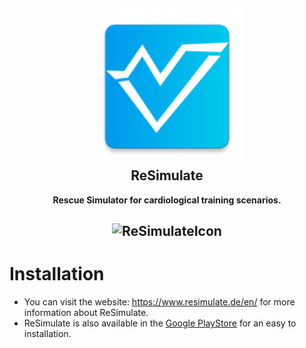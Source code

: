 <h2 align="center"><a href="https://www.resimulate.de/en/" target="_blank"><img src="/app/src/main/res/mipmap-xxxhdpi/ic_launcher.png" title="ReSimulate" width="250" alt="ReSimulateIcon"></a><br>ReSimulate</h2>
<p align="center"><strong>Rescue Simulator for cardiological training scenarios.</strong></p>

<h2 align="center"><img src="https://www.resimulate.de/en/images/tab12x.png" title="ReSimulate" width="500" alt="ReSimulateIcon"></h2>

# Installation

- You can visit the website: https://www.resimulate.de/en/ for more information about ReSimulate.
- ReSimulate is also available in the [Google PlayStore](https://play.google.com/store/apps/details?id=de.bauerapps.resimulate) for an easy to installation.
